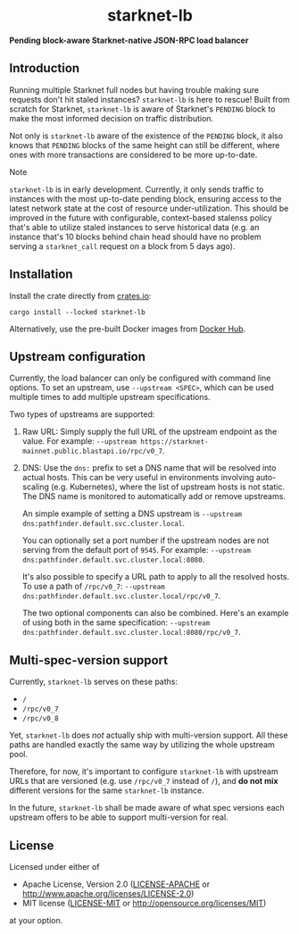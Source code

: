 <p align="center">
  <h1 align="center">starknet-lb</h1>
</p>

**Pending block-aware Starknet-native JSON-RPC load balancer**

## Introduction

Running multiple Starknet full nodes but having trouble making sure requests don't hit staled instances? `starknet-lb` is here to rescue! Built from scratch for Starknet, `starknet-lb` is aware of Starknet's `PENDING` block to make the most informed decision on traffic distribution.

Not only is `starknet-lb` aware of the existence of the `PENDING` block, it also knows that `PENDING` blocks of the same height can still be different, where ones with more transactions are considered to be more up-to-date.

> [!NOTE]
>
> `starknet-lb` is in early development. Currently, it only sends traffic to instances with the most up-to-date pending block, ensuring access to the latest network state at the cost of resource under-utilization. This should be improved in the future with configurable, context-based stalenss policy that's able to utilize staled instances to serve historical data (e.g. an instance that's 10 blocks behind chain head should have no problem serving a `starknet_call` request on a block from 5 days ago).

## Installation

Install the crate directly from [crates.io](https://crates.io/crates/starknet-lb):

```console
cargo install --locked starknet-lb
```

Alternatively, use the pre-built Docker images from [Docker Hub](https://hub.docker.com/r/starknet/starknet-lb).

## Upstream configuration

Currently, the load balancer can only be configured with command line options. To set an upstream, use `--upstream <SPEC>`, which can be used multiple times to add multiple upstream specifications.

Two types of upstreams are supported:

1. Raw URL: Simply supply the full URL of the upstream endpoint as the value. For example: `--upstream https://starknet-mainnet.public.blastapi.io/rpc/v0_7`.

2. DNS: Use the `dns:` prefix to set a DNS name that will be resolved into actual hosts. This can be very useful in environments involving auto-scaling (e.g. Kubernetes), where the list of upstream hosts is not static. The DNS name is monitored to automatically add or remove upstreams.

   An simple example of setting a DNS upstream is `--upstream dns:pathfinder.default.svc.cluster.local`.

   You can optionally set a port number if the upstream nodes are not serving from the default port of `9545`. For example: `--upstream dns:pathfinder.default.svc.cluster.local:8080`.

   It's also possible to specify a URL path to apply to all the resolved hosts. To use a path of `/rpc/v0_7`: `--upstream dns:pathfinder.default.svc.cluster.local/rpc/v0_7`.

   The two optional components can also be combined. Here's an example of using both in the same specification: `--upstream dns:pathfinder.default.svc.cluster.local:8080/rpc/v0_7`.

## Multi-spec-version support

Currently, `starknet-lb` serves on these paths:

- `/`
- `/rpc/v0_7`
- `/rpc/v0_8`

Yet, `starknet-lb` does _not_ actually ship with multi-version support. All these paths are handled exactly the same way by utilizing the whole upstream pool.

Therefore, for now, it's important to configure `starknet-lb` with upstream URLs that are versioned (e.g. use `/rpc/v0_7` instead of `/`), and **do not mix** different versions for the same `starknet-lb` instance.

In the future, `starknet-lb` shall be made aware of what spec versions each upstream offers to be able to support multi-version for real.

## License

Licensed under either of

- Apache License, Version 2.0 ([LICENSE-APACHE](./LICENSE-APACHE) or <http://www.apache.org/licenses/LICENSE-2.0>)
- MIT license ([LICENSE-MIT](./LICENSE-MIT) or <http://opensource.org/licenses/MIT>)

at your option.
